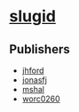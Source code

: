 # [slugid](https://pypi.org/project/slugid)



## Publishers
- [jhford](https://pypi.org/user/jhford)
- [jonasfj](https://pypi.org/user/jonasfj)
- [mshal](https://pypi.org/user/mshal)
- [worc0260](https://pypi.org/user/worc0260)

